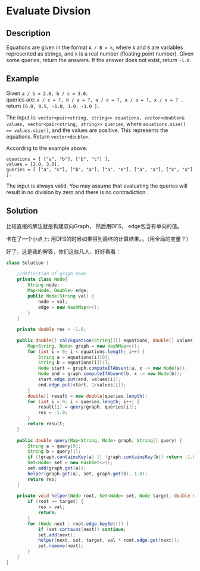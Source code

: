 # Evaluate Divsion

## Description

Equations are given in the format `A / B = k`, where `A` and `B` are variables represented as strings, and `k` is a real number \(floating point number\). Given some queries, return the answers. If the answer does not exist, return `-1.0`.

## Example

Given `a / b = 2.0, b / c = 3.0.`   
queries are: `a / c = ?, b / a = ?, a / e = ?, a / a = ?, x / x = ? .`   
return `[6.0, 0.5, -1.0, 1.0, -1.0 ].`

The input is: `vector<pair<string, string>> equations, vector<double>& values, vector<pair<string, string>> queries`, where `equations.size() == values.size()`, and the values are positive. This represents the equations. Return `vector<double>`.

According to the example above:

```text
equations = [ ["a", "b"], ["b", "c"] ],
values = [2.0, 3.0],
queries = [ ["a", "c"], ["b", "a"], ["a", "e"], ["a", "a"], ["x", "x"] ]. 
```

The input is always valid. You may assume that evaluating the queries will result in no division by zero and there is no contradiction.

## Solution

比较直接的解法就是构建双向Graph， 然后用DFS， edge包含有单向的值。

卡在了一个小点上: 用DFS的时候如果得到最终的计算结果。。（用全局的变量？）

好了，这是我的解答，你们这些凡人，好好看看：

```java
class Solution {
    
    //definition of graph node
    private class Node{
        String node;
        Map<Node, Double> edge;
        public Node(String val) {
            node = val;
            edge = new HashMap<>();
        }    
    }
    
    private double res = -1.0;
    
    public double[] calcEquation(String[][] equations, double[] values, String[][] queries) {
        Map<String, Node> graph = new HashMap<>();     
        for (int i = 0; i < equations.length; i++) {
            String a = equations[i][0];
            String b = equations[i][1];
            Node start = graph.computeIfAbsent(a, x -> new Node(a));
            Node end = graph.computeIfAbsent(b, x -> new Node(b));
            start.edge.put(end, values[i]);
            end.edge.put(start, 1/values[i]);
        }
        double[] result = new double[queries.length];
        for (int i = 0; i < queries.length; i++) {
            result[i] = query(graph, queries[i]);
            res = -1.0;
        }
        return result;
    }
    
    public double query(Map<String, Node> graph, String[] query) {
        String a = query[0];
        String b = query[1];
        if (!graph.containsKey(a) || !graph.containsKey(b)) return -1.0;
        Set<Node> set = new HashSet<>();
        set.add(graph.get(a));
        helper(graph.get(a), set, graph.get(b), 1.0);
        return res;
    }
    
    private void helper(Node root, Set<Node> set, Node target, double val) {
        if (root == target) {
            res = val;
            return;
        }
        for (Node next : root.edge.keySet()) {
            if (set.contains(next)) continue;
            set.add(next);
            helper(next, set, target, val * root.edge.get(next));
            set.remove(next);
        }
    }
}
```

